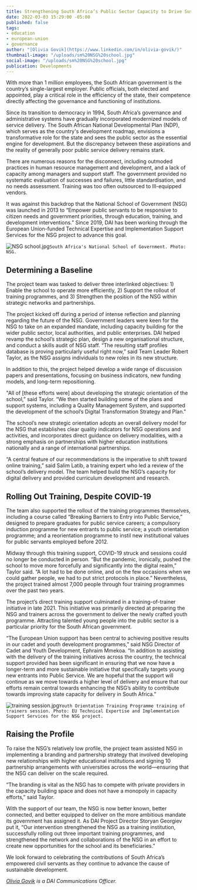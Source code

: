 ```yaml
---
title: Strengthening South Africa’s Public Sector Capacity to Drive Sustainable Development
date: 2022-03-03 15:29:00 -05:00
published: false
tags:
- education
- european-union
- governance
author: "[Olivia Govik](https://www.linkedin.com/in/olivia-govik/)"
thumbnail-image: "/uploads/sm%20NSG%20school.jpg"
social-image: "/uploads/sm%20NSG%20school.jpg"
publication: Developments
---
```


With more than 1 million employees, the South African government is the country’s single-largest employer. Public officials, both elected and appointed, play a critical role in the efficiency of the state, their competence directly affecting the governance and functioning of institutions.  

Since its transition to democracy in 1994, South Africa’s governance and administrative systems have gradually incorporated modernized models of service delivery. The South African National Developmental Plan (NDP), which serves as the country's development roadmap, envisions a transformative role for the state and sees the public sector as the essential engine for development. But the discrepancy between these aspirations and the reality of generally poor public service delivery remains stark. 

There are numerous reasons for the disconnect, including outmoded practices in human resource management and development, and a lack of capacity among managers and support staff. The government provided no systematic evaluation of successes and failures, little standardisation, and no needs assessment. Training was too often outsourced to Ill-equipped vendors.

It was against this backdrop that the National School of Government (NSG) was launched in 2013 to “Empower public servants to be responsive to citizen needs and government priorities, through education, training, and development interventions.” Since 2019, DAI has been working through the European Union-funded Technical Expertise and Implementation Support Services for the NSG project to advance this goal.  






 
![NSG school.jpg](/uploads/NSG%20school.jpg)`South Africa's National School of Government. Photo: NSG.`

## Determining a Baseline
 
The project team was tasked to deliver three interlinked objectives: 1) Enable the school to operate more efficiently, 2) Support the rollout of training programmes, and 3) Strengthen the position of the NSG within strategic networks and partnerships. 

The project kicked off during a period of intense reflection and planning regarding the future of the NSG. Government leaders were keen for the NSG to take on an expanded mandate, including capacity building for the wider public sector, local authorities, and public enterprises. DAI helped revamp the school’s strategic plan, design a new organisational structure, and conduct a skills audit of NSG staff. “The resulting staff profiles database is proving particularly useful right now,” said Team Leader Robert Taylor, as the NSG assigns individuals to new roles in its new structure. 

In addition to this, the project helped develop a wide range of discussion papers and presentations, focusing on business indicators, new funding models, and long-term repositioning.

"All of [these efforts were] about developing the strategic orientation of the school,” said Taylor. “We then started building some of the plans and support systems, including a Quality Management System, and supported the development of the school’s Digital Transformation Strategy and Plan." 

The school’s new strategic orientation adopts an overall delivery model for the NSG that establishes clear quality indicators for NSG operations and activities, and incorporates direct guidance on delivery modalities, with a strong emphasis on partnerships with higher education institutions nationally and a range of international partnerships. 

“A central feature of our recommendations is the imperative to shift toward online training,” said Salim Latib, a training expert who led a review of the school’s delivery model. The team helped build the NSG’s capacity for digital delivery and provided curriculum development and research. 

## Rolling Out Training, Despite COVID-19

The team also supported the rollout of the training programmes themselves, including a course called “Breaking Barriers to Entry into Public Service,” designed to prepare graduates for public service careers; a compulsory induction programme for new entrants to public service; a youth orientation programme; and a reorientation programme to instil new institutional values for public servants employed before 2012. 

Midway through this training support, COVID-19 struck and sessions could no longer be conducted in person. “But the pandemic, ironically, pushed the school to move more forcefully and significantly into the digital realm,” Taylor said. “A lot had to be done online, and on the few occasions when we could gather people, we had to put strict protocols in place.” Nevertheless, the project trained almost 7,000 people through four training programmes over the past two years. 

The project’s direct training support culminated in a training-of-trainer initiative in late 2021. This initiative was primarily directed at preparing the NSG and trainers across the government to deliver the newly crafted youth programme. Attracting talented young people into the public sector is a particular priority for the South African government. 

“The European Union support has been central to achieving positive results in our cadet and youth development programmes,” said NSG Director of Cadet and Youth Development, Ephraim Mmekoa. “In addition to assisting with the delivery of the training initiatives across the country, the technical support provided has been significant in ensuring that we now have a longer-term and more sustainable initiative that specifically targets young new entrants into Public Service. We are hopeful that the support will continue as we move towards a higher level of delivery and ensure that our efforts remain central towards enhancing the NSG’s ability to contribute towards improving state capacity for delivery in South Africa.”
  
![training session.jpg](/uploads/training%20session.jpg)`Youth Orientation Training Programme training of trainers session. Photo: EU Technical Expertise and Implementation Support Services for the NSG project.`

## Raising the Profile

To raise the NSG’s relatively low profile, the project team assisted NSG in implementing a branding and partnership strategy that involved developing new relationships with higher educational institutions and signing 10 partnership arrangements with universities across the world—ensuring that the NSG can deliver on the scale required. 

“The branding is vital as the NSG has to compete with private providers in the capacity building space and does not have a monopoly in capacity efforts,” said Taylor.

With the support of our team, the NSG is now better known, better connected, and better equipped to deliver on the more ambitious mandate its government has assigned it. As DAI Project Director Storyan Georgiev put it, “Our intervention strengthened the NSG as a training institution, successfully rolling out three important training programmes, and strengthened the network and collaborations of the NSG in an effort to create new opportunities for the school and its beneficiaries.” 

We look forward to celebrating the contributions of South Africa’s empowered civil servants as they continue to advance the cause of sustainable development.  

*[Olivia Govik](https://www.linkedin.com/in/olivia-govik/) is a DAI Communications Officer.*